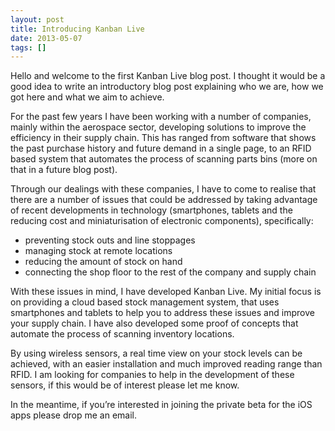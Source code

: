 ```yaml
---
layout: post
title: Introducing Kanban Live
date: 2013-05-07
tags: []
---
```

Hello and welcome to the first Kanban Live blog post. I thought it would be a good idea to write an introductory blog post explaining who we are, how we got here and what we aim to achieve.

For the past few years I have been working with a number of companies, mainly within the aerospace sector, developing solutions to improve the efficiency in their supply chain. This has ranged from software that shows the past purchase history and future demand in a single page, to an RFID based system that automates the process of scanning parts bins (more on that in a future blog post). 

Through our dealings with these companies, I have to come to realise that there are a number of issues that could be addressed by taking advantage of recent developments in technology (smartphones, tablets and the reducing cost and miniaturisation of electronic components), specifically:

- preventing stock outs and line stoppages
- managing stock at remote locations
- reducing the amount of stock on hand
- connecting the shop floor to the rest of the company and supply chain

With these issues in mind, I have developed Kanban Live. My initial focus is on providing a cloud based stock management system, that uses smartphones and tablets to help you to address these issues and improve your supply chain. I have also developed some proof of concepts that automate the process of scanning inventory locations.

By using wireless sensors, a real time view on your stock levels can be achieved, with an easier installation and much improved reading range than RFID. I am looking for companies to help in the development of these sensors, if this would be of interest please let me know.

In the meantime, if you’re interested in joining the private beta for the iOS apps please drop me an email.

